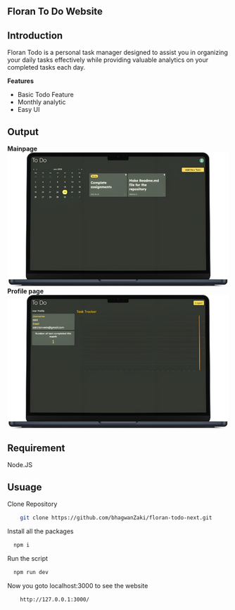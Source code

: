 ## Floran To Do Website

## Introduction

Floran Todo is a personal task manager designed to assist you in organizing your daily tasks effectively while providing valuable analytics on your completed tasks each day.

<b>Features</b>
<ul>
<li>Basic Todo Feature</li>
<li>Monthly analytic</li>
<li>Easy UI</li>
</ul>

## Output

<b>Mainpage</b>
<br>
<img src="./output/output_1.png">
<br>
<b>Profile page</b>
<br>
<img src="./output/output_2.png">

## Requirement
Node.JS

## Usuage

Clone Repository
```bash
    git clone https://github.com/bhagwanZaki/floran-todo-next.git
```
Install all the packages

```bash
  npm i
```

Run the script

```bash
  npm run dev
```

Now you goto localhost:3000 to see the website

```bash
    http://127.0.0.1:3000/
```
